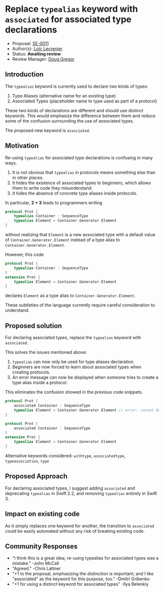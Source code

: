 # Replace `typealias` keyword with `associated` for associated type declarations

* Proposal: [SE-0011](https://github.com/apple/swift-evolution/blob/master/proposals/0011-replace-typealias-associated.md)
* Author(s): [Loïc Lecrenier](https://github.com/loiclec)
* Status: **Awaiting review**
* Review Manager: [Doug Gregor](https://github.com/DougGregor)

## Introduction

The `typealias` keyword is currently used to declare two kinds of types:

1. Type Aliases (alternative name for an existing type)
2. Associated Types (placeholder name to type used as part of a protocol)

These two kinds of declarations are different and should use distinct keywords.
This would emphasize the difference between them and reduce some of the
confusion surrounding the use of associated types.

The proposed new keyword is `associated`.

## Motivation

Re-using `typealias` for associated type declarations is confusing in many ways.

1. It is not obvious that `typealias` in protocols means something else than in
 other places.
2. It hides the existence of associated types to beginners, which allows them
 to write code they misunderstand.
3. It hides the absence of concrete type aliases inside protocols.

In particular, **2 + 3** leads to programmers writing

```swift
protocol Prot {
    typealias Container : SequenceType
    typealias Element = Container.Generator.Element
}
```

without realizing that `Element` is a new associated type with a default value
of `Container.Generator.Element` instead of a type alias to
`Container.Generator.Element`.

However, this code

```swift
protocol Prot {
    typealias Container : SequenceType
}
extension Prot {
    typealias Element = Container.Generator.Element
}
```

declares `Element` as a type alias to `Container.Generator.Element`.

These subtleties of the language currently require careful consideration to
understand.

## Proposed solution

For declaring associated types, replace the `typealias` keyword with `associated`.

This solves the issues mentioned above:

1. `typealias` can now only be used for type aliases declaration.
2. Beginners are now forced to learn about associated types when creating protocols.
3. An error message can now be displayed when someone tries to create a type alias
inside a protocol.

This eliminates the confusion showed in the previous code snippets.

```swift
protocol Prot {
    associated Container : SequenceType
    typealias Element = Container.Generator.Element // error: cannot declare type alias inside protocol, use protocol extension instead
}
```

```swift
protocol Prot {
    associated Container : SequenceType
}
extension Prot {
    typealias Element = Container.Generator.Element
}
```

Alternative keywords considered: `withtype`, `associatedtype`, `typeassociation`, `type`

## Proposed Approach

For declaring associated types, I suggest adding `associated` and deprecating 
`typealias` in Swift 2.2, and removing `typealias` entirely in Swift 3.

## Impact on existing code

As it simply replaces one keyword for another, the transition to `associated`
could be easily automated without any risk of breaking existing code.

## Community Responses

- "I think this is a great idea; re-using typealias for associated types was a mistake." -John McCall
- "Agreed." -Chris Lattner
- "+1 to the proposal, emphasizing the distinction is important; and I
like "associated" as the keyword for this purpose, too." -Dmitri Gribenko
- "+1 for using a distinct keyword for associated types" -Ilya Belenkiy

